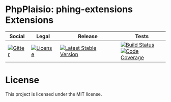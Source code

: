 # PhpPlaisio: phing-extensions Extensions

<table>
<thead>
<tr>
<th>Social</th>
<th>Legal</th>
<th>Release</th>
<th>Tests</th>
</tr>
</thead>
<tbody>
<tr>
<td>
<a href="https://gitter.im/PhpPlaisio/PhpPlaisio"><img src="https://badges.gitter.im/PhpPlaisio/PhpPlaisio.svg" alt="Gitter"/></a>
</td>
<td>
<a href="https://packagist.org/packages/plaisio/phing-extensions"><img src="https://poser.pugx.org/plaisio/phing-extensions/license" alt="License"/></a>
</td>
<td>
<a href="https://packagist.org/packages/plaisio/phing-extensions"><img src="https://poser.pugx.org/plaisio/phing-extensions/v/stable" alt="Latest Stable Version"/></a>
</td>
<td>
<a href="https://github.com/PhpPlaisio/phing-extensions/actions/workflows/unit.yml"><img src="https://github.com/PhpPlaisio/phing-extensions/actions/workflows/unit.yml/badge.svg" alt="Build Status"/></a><br/>
<a href="https://codecov.io/gh/PhpPlaisio/phing-extensions"><img src="https://codecov.io/gh/PhpPlaisio/phing-extensions/branch/master/graph/badge.svg" alt="Code Coverage"/></a>
</td>
</tr>
</tbody>
</table>

# License

This project is licensed under the MIT license.
